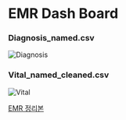 # EMR Dash Board



### Diagnosis_named.csv
![Diagnosis](https://user-images.githubusercontent.com/52459996/131270579-f87050a5-75bc-4478-aaed-fe9086aace63.PNG)

### Vital_named_cleaned.csv
![Vital](https://user-images.githubusercontent.com/52459996/131270909-8c684ea3-cfe8-4041-a403-d2408f859321.PNG)

[EMR 정리본](https://fortunate-euphonium-65b.notion.site/EMR-c9ae433a522c48c3929278d8e019dc5a)
